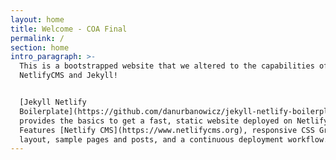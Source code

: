 ```yaml
---
layout: home
title: Welcome - COA Final
permalink: /
section: home
intro_paragraph: >-
  This is a bootstrapped website that we altered to the capabilities of
  NetlifyCMS and Jekyll!  


  [Jekyll Netlify
  Boilerplate](https://github.com/danurbanowicz/jekyll-netlify-boilerplate)
  provides the basics to get a fast, static website deployed on Netlify.
  Features [Netlify CMS](https://www.netlifycms.org), responsive CSS Grid
  layout, sample pages and posts, and a continuous deployment workflow.
---
```


